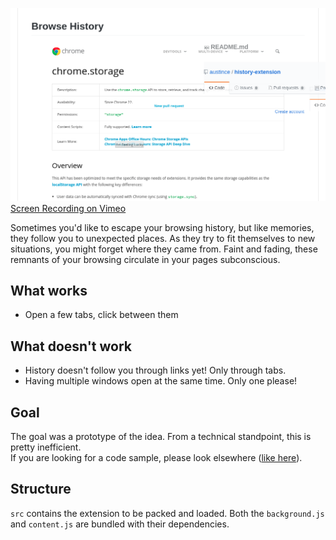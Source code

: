 
[![](./screenshots/screenshot-4.png)](https://vimeo.com/253825121)
[Screen Recording on Vimeo](https://vimeo.com/253825121)

Sometimes you'd like to escape your browsing history, but like memories, they
follow you to unexpected places. As they try to fit themselves to new situations,
you might forget where they came from. Faint and fading, these remnants of your browsing
circulate in your pages subconscious.

## What works
- Open a few tabs, click between them

## What doesn't work
- History doesn't follow you through links yet! Only through tabs.
- Having multiple windows open at the same time. Only one please!

## Goal
The goal was a prototype of the idea. From a technical standpoint, this is pretty inefficient.  
If you are looking for a code sample, please look elsewhere ([like here](https://github.com/austince/image-processing)).


## Structure
`src` contains the extension to be packed and loaded. Both the `background.js`
and `content.js` are bundled with their dependencies.
